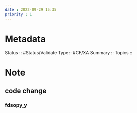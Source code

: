 ```yaml
---
date : 2022-09-29 15:35
priority : 1
---
```

# Metadata
Status :: #Status/Validate 
Type :: #CF/XA
Summary :: 
Topics :: 
# Note
## code change
### fdsopy_y
